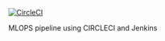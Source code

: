 [![CircleCI](https://circleci.com/gh/lesh3000/proj5.svg?style=svg)](https://circleci.com/gh/lesh3000/proj5)

MLOPS pipeline using CIRCLECI and Jenkins
